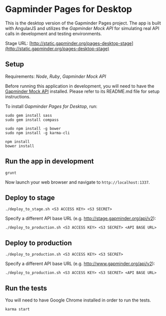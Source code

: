 Gapminder Pages for Desktop
===========================

This is the desktop version of the Gapminder Pages project. The app is built with AngularJS and utilizes
the *Gapminder Mock API* for simulating real API calls in development and testing environments.

Stage URL: [http://static.gapminder.org/pages-desktop-stage](http://static.gapminder.org/pages-desktop-stage)

## Setup

Requirements: *Node*, *Ruby*, *Gapminder Mock API*

Before running this application in development, you will need to have the
[Gapminder Mock API](https://github.com/Gapminder/gapminder-mock-api) installed. Please refer
to its README.md file for setup instructions.

To install *Gapminder Pages for Desktop*, run:

    sudo gem install sass
    sudo gem install compass

    sudo npm install -g bower
    sudo npm install -g karma-cli

    npm install
    bower install

## Run the app in development

    grunt

Now launch your web browser and navigate to `http://localhost:1337`.

## Deploy to stage

    ./deploy_to_stage.sh <S3 ACCESS KEY> <S3 SECRET>

Specify a different API base URL (e.g. http://stage.gapminder.org/api/v2):

    ./deploy_to_production.sh <S3 ACCESS KEY> <S3 SECRET> <API BASE URL>

## Deploy to production

    ./deploy_to_production.sh <S3 ACCESS KEY> <S3 SECRET>

Specify a different API base URL (e.g. http://www.gapminder.org/api/v2):

    ./deploy_to_production.sh <S3 ACCESS KEY> <S3 SECRET> <API BASE URL>

## Run the tests

You will need to have Google Chrome installed in order to run the tests.

    karma start
